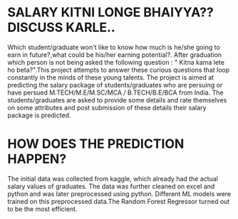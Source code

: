 # SALARY KITNI LONGE BHAIYYA?? DISCUSS KARLE..
Which student/graduate won't like to know how much is he/she  going to earn in future?,what could be his/her earning potential?.
After graduation which person is not being asked the following question : " Kitna kama lete ho beta?".This project attempts to answer these curious questions that loop constantly in the minds of these young talents. The project is aimed at predicting the salary package of students/graduates who are persuing or have persued  M.TECH/M.E/M.SC/MCA / B.TECH/B.E/BCA from India. The students/graduates are asked to provide some details and rate themselves on some attributes and post submission of these details their salary package is predicted.

# HOW DOES THE PREDICTION HAPPEN?
The initial data was collected from kaggle, which already had the actual salary values of graduates. The data was further cleaned on excel and python and was later preprocessed using python.
Different ML models were trained on this preprocessed data.The Random Forest Regressor turned out to be the most efficient. 
